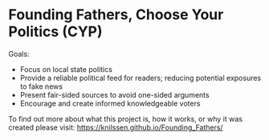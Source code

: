 # Founding Fathers, Choose Your Politics (CYP)

Goals:
* Focus on local state politics
* Provide a reliable political feed for readers; reducing potential exposures to fake news
* Present fair-sided sources to avoid one-sided arguments
* Encourage and create informed knowledgeable voters


To find out more about what this project is, how it works, or why it was created please visit:
https://knilssen.github.io/Founding_Fathers/
